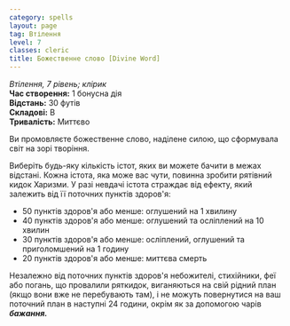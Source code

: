 ```yaml
---
category: spells
layout: page
tag: Втілення
level: 7
classes: cleric
title: Божественне слово [Divine Word]
---
```


_Втілення, 7 рівень; клірик_     
**Час створення:** 1 бонусна дія    
**Відстань:** 30 футів    
**Складові:** В    
**Тривалість:** Миттєво    

Ви промовляєте божественне слово, наділене силою, що сформувала світ на зорі творіння.    

Виберіть будь-яку кількість істот, яких ви можете бачити в межах відстані. Кожна істота, яка може вас чути, повинна зробити рятівний кидок Харизми. У разі невдачі істота страждає від ефекту, який залежить від її поточних пунктів здоров'я:
* 50 пунктів здоров'я або менше: оглушений на 1 хвилину
* 40 пунктів здоров'я або менше: оглушений та осліплений на 10 хвилин
* 30 пунктів здоров'я або менше: осліплений, оглушений та приголомшений на 1 годину
* 20 пунктів здоров'я або менше: миттєва смерть    

Незалежно від поточних пунктів здоров'я небожителі, стихійники, феї або погань, що провалили ряткидок, виганяються на свій рідний план (якщо вони вже не перебувають там), і не можуть повернутися на ваш поточний план в наступні 24 години, окрім як за допомогою чарів **_бажання._** 

